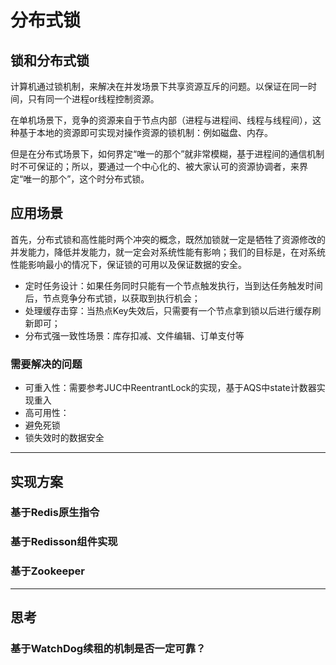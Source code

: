 # 分布式锁

## 锁和分布式锁

计算机通过锁机制，来解决在并发场景下共享资源互斥的问题。以保证在同一时间，只有同一个进程or线程控制资源。

在单机场景下，竞争的资源来自于节点内部（进程与进程间、线程与线程间），这种基于本地的资源即可实现对操作资源的锁机制：例如磁盘、内存。

但是在分布式场景下，如何界定“唯一的那个”就非常模糊，基于进程间的通信机制时不可保证的；所以，要通过一个中心化的、被大家认可的资源协调者，来界定“唯一的那个”，这个时分布式锁。

## 应用场景

首先，分布式锁和高性能时两个冲突的概念，既然加锁就一定是牺牲了资源修改的并发能力，降低并发能力，就一定会对系统性能有影响；我们的目标是，在对系统性能影响最小的情况下，保证锁的可用以及保证数据的安全。

- 定时任务设计：如果任务同时只能有一个节点触发执行，当到达任务触发时间后，节点竞争分布式锁，以获取到执行机会；
- 处理缓存击穿：当热点Key失效后，只需要有一个节点拿到锁以后进行缓存刷新即可；
- 分布式强一致性场景：库存扣减、文件编辑、订单支付等

### 需要解决的问题

- 可重入性：需要参考JUC中ReentrantLock的实现，基于AQS中state计数器实现重入
- 高可用性：
- 避免死锁
- 锁失效时的数据安全

----

## 实现方案

### 基于Redis原生指令

### 基于Redisson组件实现

### 基于Zookeeper

----
## 思考

### 基于WatchDog续租的机制是否一定可靠？